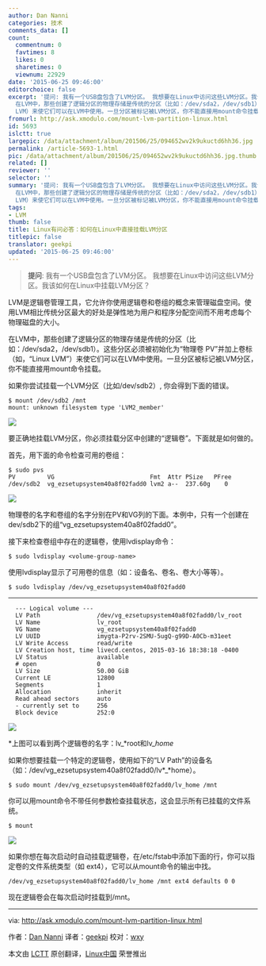 ```yaml
---
author: Dan Nanni
categories: 技术
comments_data: []
count:
  commentnum: 0
  favtimes: 8
  likes: 0
  sharetimes: 0
  viewnum: 22929
date: '2015-06-25 09:46:00'
editorchoice: false
excerpt: '提问: 我有一个USB盘包含了LVM分区。 我想要在Linux中访问这些LVM分区。我该如何在Linux中挂载LVM分区？  LVM是逻辑卷管理工具，它允许你使用逻辑卷和卷组的概念来管理磁盘空间。使用LVM相比传统分区最大的好处是弹性地为用户和程序分配空间而不用考虑每个物理磁盘的大小。
  在LVM中，那些创建了逻辑分区的物理存储是传统的分区（比如：/dev/sda2，/dev/sdb1）。这些分区必须被初始化为物理卷 PV并加上卷标（如，Linux
  LVM）来使它们可以在LVM中使用。一旦分区被标记被LVM分区，你不能直接用mount命令挂载。 如果你尝试挂载一个LVM分区（比'
fromurl: http://ask.xmodulo.com/mount-lvm-partition-linux.html
id: 5693
islctt: true
largepic: /data/attachment/album/201506/25/094652wv2k9ukuctd6hh36.jpg
permalink: /article-5693-1.html
pic: /data/attachment/album/201506/25/094652wv2k9ukuctd6hh36.jpg.thumb.jpg
related: []
reviewer: ''
selector: ''
summary: '提问: 我有一个USB盘包含了LVM分区。 我想要在Linux中访问这些LVM分区。我该如何在Linux中挂载LVM分区？  LVM是逻辑卷管理工具，它允许你使用逻辑卷和卷组的概念来管理磁盘空间。使用LVM相比传统分区最大的好处是弹性地为用户和程序分配空间而不用考虑每个物理磁盘的大小。
  在LVM中，那些创建了逻辑分区的物理存储是传统的分区（比如：/dev/sda2，/dev/sdb1）。这些分区必须被初始化为物理卷 PV并加上卷标（如，Linux
  LVM）来使它们可以在LVM中使用。一旦分区被标记被LVM分区，你不能直接用mount命令挂载。 如果你尝试挂载一个LVM分区（比'
tags:
- LVM
thumb: false
title: Linux有问必答：如何在Linux中直接挂载LVM分区
titlepic: false
translator: geekpi
updated: '2015-06-25 09:46:00'
---
```



> 
> **提问**: 我有一个USB盘包含了LVM分区。 我想要在Linux中访问这些LVM分区。我该如何在Linux中挂载LVM分区？
> 
> 
> 


LVM是逻辑卷管理工具，它允许你使用逻辑卷和卷组的概念来管理磁盘空间。使用LVM相比传统分区最大的好处是弹性地为用户和程序分配空间而不用考虑每个物理磁盘的大小。


在LVM中，那些创建了逻辑分区的物理存储是传统的分区（比如：/dev/sda2，/dev/sdb1）。这些分区必须被初始化为“物理卷 PV”并加上卷标（如，“Linux LVM”）来使它们可以在LVM中使用。一旦分区被标记被LVM分区，你不能直接用mount命令挂载。


如果你尝试挂载一个LVM分区（比如/dev/sdb2）, 你会得到下面的错误。



```
$ mount /dev/sdb2 /mnt  
mount: unknown filesystem type 'LVM2_member'
```

![](/data/attachment/album/201506/25/094652wv2k9ukuctd6hh36.jpg)


要正确地挂载LVM分区，你必须挂载分区中创建的“逻辑卷”。下面就是如何做的。


首先，用下面的命令检查可用的卷组：



```
$ sudo pvs   
PV         VG                           Fmt  Attr PSize   PFree  
/dev/sdb2  vg_ezsetupsystem40a8f02fadd0 lvm2 a--  237.60g    0 
```

![](/data/attachment/album/201506/25/094653mgjgzrx3k3gn3gr6.jpg)


物理卷的名字和卷组的名字分别在PV和VG列的下面。本例中，只有一个创建在dev/sdb2下的组“vg\_ezsetupsystem40a8f02fadd0”。


接下来检查卷组中存在的逻辑卷，使用lvdisplay命令：



```
$ sudo lvdisplay <volume-group-name>

```

使用lvdisplay显示了可用卷的信息（如：设备名、卷名、卷大小等等）。



```
$ sudo lvdisplay /dev/vg_ezsetupsystem40a8f02fadd0 

```



---



```
  --- Logical volume ---
  LV Path                /dev/vg_ezsetupsystem40a8f02fadd0/lv_root
  LV Name                lv_root
  VG Name                vg_ezsetupsystem40a8f02fadd0
  LV UUID                imygta-P2rv-2SMU-5ugQ-g99D-A0Cb-m31eet
  LV Write Access        read/write
  LV Creation host, time livecd.centos, 2015-03-16 18:38:18 -0400
  LV Status              available
  # open                 0
  LV Size                50.00 GiB
  Current LE             12800
  Segments               1
  Allocation             inherit
  Read ahead sectors     auto
  - currently set to     256
  Block device           252:0

```

![](/data/attachment/album/201506/25/094658gfr1iyq9v1dw17dq.jpg)


*上图可以看到两个逻辑卷的名字：lv\_*root和lv\_*home*


如果你想要挂载一个特定的逻辑卷，使用如下的“LV Path”的设备名（如：/dev/vg\_ezsetupsystem40a8f02fadd0/lv*\_*home）。



```
$ sudo mount /dev/vg_ezsetupsystem40a8f02fadd0/lv_home /mnt 

```

你可以用mount命令不带任何参数检查挂载状态，这会显示所有已挂载的文件系统。



```
$ mount 

```

![](/data/attachment/album/201506/25/094702oh3aaqvvrr3u33fd.jpg)


如果你想在每次启动时自动挂载逻辑卷，在/etc/fstab中添加下面的行，你可以指定卷的文件系统类型（如 ext4），它可以从mount命令的输出中找。



```
/dev/vg_ezsetupsystem40a8f02fadd0/lv_home /mnt ext4 defaults 0 0

```

现在逻辑卷会在每次启动时挂载到/mnt。




---


via: <http://ask.xmodulo.com/mount-lvm-partition-linux.html>


作者：[Dan Nanni](http://ask.xmodulo.com/author/nanni) 译者：[geekpi](https://github.com/geekpi) 校对：[wxy](https://github.com/wxy)


本文由 [LCTT](https://github.com/LCTT/TranslateProject) 原创翻译，[Linux中国](https://linux.cn/) 荣誉推出
